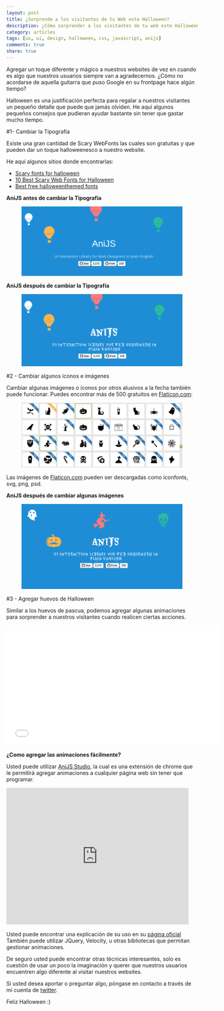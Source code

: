 ```yaml
---
layout: post
title: ¿Sorprende a los visitantes de tu Web este Halloween?
description: ¿Cómo sorprender a los visitantes de tu web este Halloween?
category: articles
tags: [ux, ui, design, halloween, css, javascript, anijs]
comments: true
share: true
---
```


Agregar un toque diferente y mágico a nuestros websites de vez en cuando es algo que nuestros usuarios siempre van a agradecernos. ¿Cómo no acordarse de aquella guitarra que puso Google en su frontpage hace algún tiempo?

Halloween es una justificación perfecta para regalar a nuestros visitantes un pequeño detalle que puede que jamás olviden. He aquí algunos pequeños consejos que pudieran ayudar bastante sin tener que gastar mucho tiempo.

#1- Cambiar la Tipografía

Existe una gran cantidad de Scary WebFonts las cuales son gratuitas y que pueden dar un toque halloweenesco a nuestro website.

He aquí algunos sitios donde encontrarlas:

- [Scary fonts for halloween](http://googlewebfonts.blogspot.com/2011/10/scary-fonts-for-halloween.html)
- [10 Best Scary Web Fonts for Halloween](http://intavant.com/blog/2012/10-best-scary-web-fonts-for-halloween/)
- [Best free halloweenthemed fonts](http://www.twelveskip.com/resources/fonts/1039/best-free-halloweenthemed-fonts)

**AniJS antes de cambiar la Tipografía**
<figure>
    <a href="http://anijs.github.io/"><img src="/images/2014-10-26-how-to-sorprise-your-websites-visitants-on-halloween/anijsbefore.png"></a>
</figure>

**AniJS después de cambiar la Tipografía**
<figure>
    <a href="http://anijs.github.io/"><img src="/images/2014-10-26-how-to-sorprise-your-websites-visitants-on-halloween/anijs-font-after.png"></a>
</figure>

#2 - Cambiar algunos íconos e imágenes

Cambiar algunas imágenes o íconos por otros alusivos a la fecha también puede funcionar. Puedes encontrar más de 500 gratuitos en [Flaticon.com](http://www.flaticon.com/search/halloween):

<figure>
    <a href="http://www.flaticon.com/search/halloween"><img src="/images/2014-10-26-how-to-sorprise-your-websites-visitants-on-halloween/halloweenvectors.png"></a>
</figure>

Las imágenes de [Flaticon.com](http://www.flaticon.com/search/halloween) pueden ser descargadas como iconfonts, svg, png, psd.

**AniJS después de cambiar algunas imágenes**
<figure>
    <a href="http://anijs.github.io/"><img src="/images/2014-10-26-how-to-sorprise-your-websites-visitants-on-halloween/anijs-icons-final.png"></a>
</figure>


#3 - Agregar huevos de Halloween

Similar a los huevos de pascua, podemos agregar algunas animaciones para sorprender a nuestros visitantes cuando realicen ciertas acciones.

<iframe width="560" height="315" src="//www.youtube.com/embed/9fL-Z9NEWIY?list=PLUVvd_W7urmg5iEmCATQS4ekARgyshUZa" frameborder="0" allowfullscreen></iframe>

**¿Como agregar las animaciones fácilmente?**

Usted puede utilizar [AniJS Studio](https://chrome.google.com/webstore/detail/anijs-studio/alnnlebgnablnnbhidppfpcpmlopegib?hl=en), la cual es una extensión de chrome que le permitirá agregar animaciones a cualquier página web sin tener que programar.

<iframe width="480" height="360" src="http://www.youtube.com/embed/4WWa2qcfCEk" frameborder="0"> </iframe>

Usted puede encontrar una explicación de su uso en su [página oficial](http://anijs.github.io/studio/#usage)
También puede utilizar JQuery, Velocity, u otras bibliotecas que permitan gestionar animaciones.

De seguro usted puede encontrar otras técnicas interesantes, solo es cuestión de usar un poco la imaginación y querer que nuestros usuarios encuentren algo diferente al visitar nuestros websites.

Si usted desea aportar o preguntar algo, póngase en contacto a través de mi cuenta de [twitter](https://twitter.com/dariel_noel).

Feliz Halloween :)

